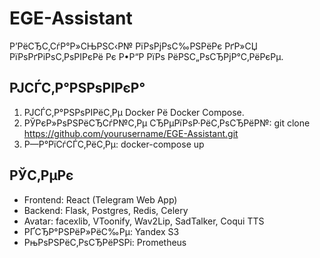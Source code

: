 ﻿# EGE-Assistant
Р’РёСЂС‚СѓР°Р»СЊРЅС‹Р№ РїРѕРјРѕС‰РЅРёРє РґР»СЏ РїРѕРґРіРѕС‚РѕРІРєРё Рє Р•Р“Р­ РїРѕ РёРЅС„РѕСЂРјР°С‚РёРєРµ.

## РЈСЃС‚Р°РЅРѕРІРєР°
1. РЈСЃС‚Р°РЅРѕРІРёС‚Рµ Docker Рё Docker Compose.
2. РЎРєР»РѕРЅРёСЂСѓР№С‚Рµ СЂРµРїРѕР·РёС‚РѕСЂРёР№: git clone https://github.com/yourusername/EGE-Assistant.git
3. Р—Р°РїСѓСЃС‚РёС‚Рµ: docker-compose up

## РЎС‚РµРє
- Frontend: React (Telegram Web App)
- Backend: Flask, Postgres, Redis, Celery
- Avatar: facexlib, VToonify, Wav2Lip, SadTalker, Coqui TTS
- РҐСЂР°РЅРёР»РёС‰Рµ: Yandex S3
- РњРѕРЅРёС‚РѕСЂРёРЅРі: Prometheus
